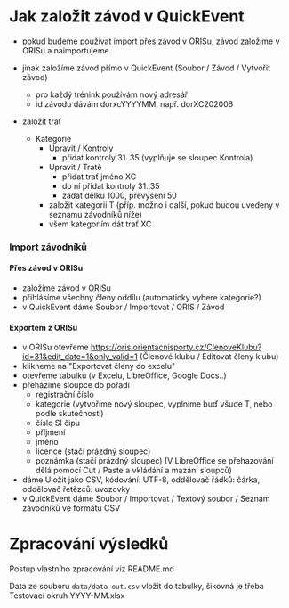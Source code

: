 # Jak založit závod v QuickEvent

- pokud budeme používat import přes závod v ORISu, závod založíme v ORISu a naimportujeme
- jinak založíme závod přímo v QuickEvent (Soubor / Závod / Vytvořit závod)
  - pro každý trénink používám nový adresář
  - id závodu dávám dorxcYYYYMM, např. dorXC202006

- založit trať
   - Kategorie
      - Upravit / Kontroly
         - přidat kontroly 31..35 (vyplňuje se sloupec Kontrola)
      - Upravit / Tratě
         - přidat trať jméno XC
         - do ní přidat kontroly 31..35
         - zadat délku 1000, převýšení 50
      - založit kategorii T (příp. možno i další, pokud budou uvedeny v seznamu závodníků níže)
      - všem kategoriím dát trať XC
      
### Import závodníků

####  Přes závod v ORISu

- založíme závod v ORISu
- přihlásíme všechny členy oddílu (automaticky vybere kategorie?)
- v QuickEvent dáme Soubor / Importovat / ORIS / Závod

#### Exportem z ORISu

- v ORISu otevřeme https://oris.orientacnisporty.cz/ClenoveKlubu?id=31&edit_date=1&only_valid=1 (Členové klubu / Editovat členy klubu)
- klikneme na "Exportovat členy do excelu"
- otevřeme tabulku (v Excelu, LibreOffice, Google Docs..)
- přeházíme sloupce do pořadí
   - registrační číslo
   - kategorie (vytvoříme nový sloupec, vyplníme buď všude T, nebo podle skutečnosti)
   - číslo SI čipu
   - příjmení
   - jméno
   - licence (stačí prázdný sloupec)
   - poznámka (stačí prázdný sloupec)
 (V LibreOffice se přehazování dělá pomocí Cut / Paste a vkládání a mazání sloupců)
 - dáme Uložit jako CSV, kódování: UTF-8, oddělovač řádků: čárka, oddělovač řetězců: uvozovky 
 - v QuickEvent dáme Soubor / Importovat / Textový soubor / Seznam závodníků ve formátu CSV
 
 # Zpracování výsledků
 
 Postup vlastního zpracování viz README.md
 
 Data ze souboru `data/data-out.csv` vložit do tabulky, šikovná je třeba Testovací okruh YYYY-MM.xlsx
 